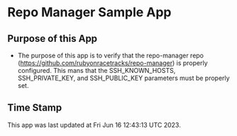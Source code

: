 # Repo Manager Sample App
## Purpose of this App
* The purpose of this app is to verify that the repo-manager repo
(https://github.com/rubyonracetracks/repo-manager) is properly configured.
This mans that the SSH_KNOWN_HOSTS, SSH_PRIVATE_KEY, and SSH_PUBLIC_KEY
parameters must be properly set.
## Time Stamp
This app was last updated at
Fri Jun 16 12:43:13 UTC 2023.

